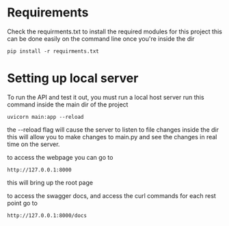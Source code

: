 # Requirements
Check the requirments.txt to install the required modules for this project
this can be done easily on the command line once you're inside the dir
```
pip install -r requirments.txt
```

# Setting up local server 
To run the API and test it out, you must run a local host server
run this command inside the main dir of the project

```
uvicorn main:app --reload
```
the --reload flag will cause the server to listen to file changes inside the dir
this will allow you to make changes to main.py and see the changes in real time on the server.

to access the webpage you can go to 
```
http://127.0.0.1:8000
```
this will bring up the root page

to access the swagger docs, and access the curl commands for each rest point go to

```
http://127.0.0.1:8000/docs
```

